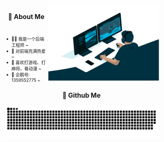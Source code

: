 <img align="right" alt="GIF" src="./assets/code.gif" width="360" height="250" />

<h2 height="60px" align="center">🎉 About Me</h2>
<br />

- 👨‍💻 我是一个后端工程师 ~
- 🔭 对前端充满热爱 ~
- 👻 喜欢打游戏、打麻将、看动漫 ~
- 📨 企鹅号: 1359552775 ~

<h2 height="60px" align="center">🎉 Github Me</h2>

![snake](https://raw.githubusercontent.com/ironZr/ironZr/output/github-contribution-grid-snake.svg)
